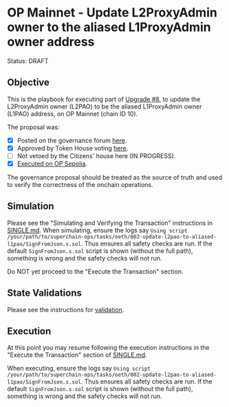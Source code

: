 # OP Mainnet - Update L2ProxyAdmin owner to the aliased L1ProxyAdmin owner address

Status: DRAFT

## Objective

This is the playbook for executing part of [Upgrade #8](https://gov.optimism.io/t/final-protocol-upgrade-8-guardian-security-council-threshold-and-l2-proxyadmin-ownership-changes-for-stage-1-decentralization/8157/1), to update the L2ProxyAdmin owner (L2PAO) to be the aliased L1ProxyAdmin owner (L1PAO) address, on OP Mainnet (chain ID 10).

The proposal was:

- [X] Posted on the governance forum [here](https://gov.optimism.io/t/upgrade-proposal-guardian-security-council-threshold-and-l2-proxyadmin-ownership-changes-for-stage-1-decentralization/8157).
- [X] Approved by Token House voting [here](https://vote.optimism.io/proposals/89250535338859095270968116984279971013811713632639468811376241520756760598962).
- [ ] Not vetoed by the Citizens' house here (IN PROGRESS).
- [X] [Executed on OP Sepolia](https://github.com/ethereum-optimism/superchain-ops/tree/main/tasks/opsep/001-update-l2pao-to-aliased-l1pao).

The governance proposal should be treated as the source of truth and used to verify the correctness
of the onchain operations.

## Simulation

Please see the "Simulating and Verifying the Transaction" instructions in [SINGLE.md](../../../SINGLE.md).
When simulating, ensure the logs say `Using script /your/path/to/superchain-ops/tasks/oeth/002-update-l2pao-to-aliased-l1pao/SignFromJson.s.sol`.
Thus ensures all safety checks are run. If the default `SignFromJson.s.sol` script is shown
(without the full path), something is wrong and the safety checks will not run.

Do NOT yet proceed to the "Execute the Transaction" section.

## State Validations

Please see the instructions for [validation](./VALIDATION.md).

## Execution

At this point you may resume following the execution instructions in the "Execute the Transaction" section of [SINGLE.md](../../../SINGLE.md).

When executing, ensure the logs say `Using script /your/path/to/superchain-ops/tasks/oeth/002-update-l2pao-to-aliased-l1pao/SignFromJson.s.sol`.
Thus ensures all safety checks are run. If the default `SignFromJson.s.sol` script is shown
(without the full path), something is wrong and the safety checks will not run.
